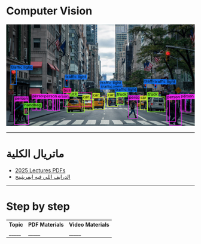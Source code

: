 # Computer Vision
![banner](../img/cv_project1.png)

---

# ماتريال الكلية

- [2025 Lectures PDFs](https://drive.google.com/drive/folders/0B-c7yjgipRhFY0xuRG9zVEFBdk0?resourcekey=0-w_8wyxMvpyK-8326WgFspA)
- [الدرايف اللي فيه ايفريثينج](https://drive.google.com/drive/folders/1_E_6b8dcMeR-QfAbWr4cm-8B8d6I99ms)

---

# Step by step
<table>
  <tr>
    <th>Topic</th>
    <th>PDF Materials</th>
    <th>Video Materials</th>
  </tr>
  <tr>
    <td>_____</td>
    <td>_____</td>
    <td>_____</td>
  </tr>
</table>